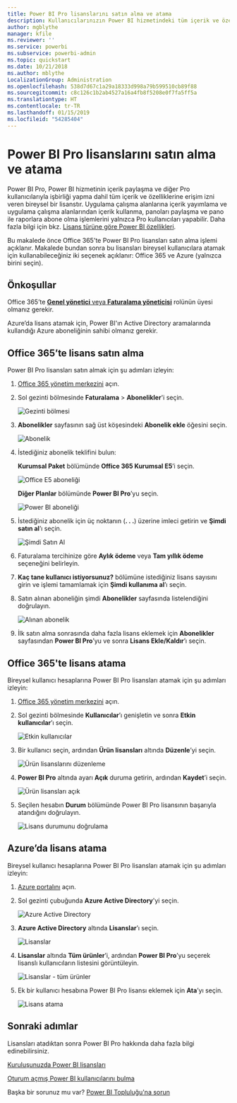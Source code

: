 ```yaml
---
title: Power BI Pro lisanslarını satın alma ve atama
description: Kullanıcılarınızın Power BI hizmetindeki tüm içerik ve özelliklere erişebilmesi için Power BI Pro lisansları satın alma ve atama hakkında bilgi edinin.
author: mgblythe
manager: kfile
ms.reviewer: ''
ms.service: powerbi
ms.subservice: powerbi-admin
ms.topic: quickstart
ms.date: 10/21/2018
ms.author: mblythe
LocalizationGroup: Administration
ms.openlocfilehash: 538d7d67c1a29a18333d998a79b599510cb89f88
ms.sourcegitcommit: c8c126c1b2ab4527a16a4fb8f5208e0f7fa5ff5a
ms.translationtype: HT
ms.contentlocale: tr-TR
ms.lasthandoff: 01/15/2019
ms.locfileid: "54285404"
---
```

# <a name="purchase-and-assign-power-bi-pro-licenses"></a>Power BI Pro lisanslarını satın alma ve atama

Power BI Pro, Power BI hizmetinin içerik paylaşma ve diğer Pro kullanıcılarıyla işbirliği yapma dahil tüm içerik ve özelliklerine erişim izni veren bireysel bir lisanstır. Uygulama çalışma alanlarına içerik yayımlama ve uygulama çalışma alanlarından içerik kullanma, panoları paylaşma ve pano ile raporlara abone olma işlemlerini yalnızca Pro kullanıcıları yapabilir. Daha fazla bilgi için bkz. [Lisans türüne göre Power BI özellikleri](service-features-license-type.md).

Bu makalede önce Office 365'te Power BI Pro lisansları satın alma işlemi açıklanır. Makalede bundan sonra bu lisansları bireysel kullanıcılara atamak için kullanabileceğiniz iki seçenek açıklanır: Office 365 ve Azure (yalnızca birini seçin).

## <a name="prerequisites"></a>Önkoşullar

Office 365’te [**Genel yönetici** veya **Faturalama yöneticisi**](https://support.office.com/article/about-office-365-admin-roles-da585eea-f576-4f55-a1e0-87090b6aaa9d?ui=en-US&rs=en-US&ad=US) rolünün üyesi olmanız gerekir.

Azure’da lisans atamak için, Power BI'ın Active Directory aramalarında kullandığı Azure aboneliğinin sahibi olmanız gerekir.

## <a name="purchase-licenses-in-office-365"></a>Office 365’te lisans satın alma

Power BI Pro lisansları satın almak için şu adımları izleyin:

1. [Office 365 yönetim merkezini](https://portal.office.com/adminportal/home#/homepage) açın.

2. Sol gezinti bölmesinde **Faturalama** > **Abonelikler**'i seçin.

    ![Gezinti bölmesi](media/service-admin-purchasing-power-bi-pro/service-purchasing-power-bi-pro-01.png)

3. **Abonelikler** sayfasının sağ üst köşesindeki **Abonelik ekle** öğesini seçin.

    ![Abonelik](media/service-admin-purchasing-power-bi-pro/service-purchasing-power-bi-pro-02.png)

4. İstediğiniz abonelik teklifini bulun:

    **Kurumsal Paket** bölümünde **Office 365 Kurumsal E5**’i seçin.

    ![Office E5 aboneliği](media/service-admin-purchasing-power-bi-pro/service-purchasing-power-bi-pro-03.png)

    **Diğer Planlar** bölümünde **Power BI Pro**’yu seçin.

    ![Power BI aboneliği](media/service-admin-purchasing-power-bi-pro/service-purchasing-power-bi-pro-04.png)

5. İstediğiniz abonelik için üç noktanın (**. . .**) üzerine imleci getirin ve **Şimdi satın al**’ı seçin.

    ![Şimdi Satın Al](media/service-admin-purchasing-power-bi-pro/service-purchasing-power-bi-pro-05.png)

6. Faturalama tercihinize göre **Aylık ödeme** veya **Tam yıllık ödeme** seçeneğini belirleyin.

7. **Kaç tane kullanıcı istiyorsunuz?** bölümüne istediğiniz lisans sayısını girin ve işlemi tamamlamak için **Şimdi kullanıma al**’ı seçin.

8. Satın alınan aboneliğin şimdi **Abonelikler** sayfasında listelendiğini doğrulayın.

   ![Alınan abonelik](media/service-admin-purchasing-power-bi-pro/service-purchasing-power-bi-pro-06.png)

9. İlk satın alma sonrasında daha fazla lisans eklemek için **Abonelikler** sayfasından **Power BI Pro**’yu ve sonra **Lisans Ekle/Kaldır**’ı seçin.

## <a name="assign-licenses-in-office-365"></a>Office 365'te lisans atama

Bireysel kullanıcı hesaplarına Power BI Pro lisansları atamak için şu adımları izleyin:

1. [Office 365 yönetim merkezini](https://portal.office.com/adminportal/home#/homepage) açın.

2. Sol gezinti bölmesinde **Kullanıcılar**’ı genişletin ve sonra **Etkin kullanıcılar**’ı seçin.

    ![Etkin kullanıcılar](media/service-admin-purchasing-power-bi-pro/service-assigning-power-bi-pro-licenses-05.png)

3. Bir kullanıcı seçin, ardından **Ürün lisansları** altında **Düzenle**’yi seçin.

    ![Ürün lisanslarını düzenleme](media/service-admin-purchasing-power-bi-pro/service-assigning-power-bi-pro-licenses-06.png)

4. **Power BI Pro** altında ayarı **Açık** duruma getirin, ardından **Kaydet**’i seçin.

    ![Ürün lisansları açık](media/service-admin-purchasing-power-bi-pro/service-assigning-power-bi-pro-licenses-07.png)

5. Seçilen hesabın **Durum** bölümünde Power BI Pro lisansının başarıyla atandığını doğrulayın.

    ![Lisans durumunu doğrulama](media/service-admin-purchasing-power-bi-pro/service-assigning-power-bi-pro-licenses-08.png)

## <a name="assign-licenses-in-azure"></a>Azure’da lisans atama

Bireysel kullanıcı hesaplarına Power BI Pro lisansları atamak için şu adımları izleyin:

1. [Azure portalını](https://ms.portal.azure.com/#@microsoft.onmicrosoft.com/dashboard/private/39bc3cf7-31a4-43f6-954c-f2d69ca2f0) açın.

2. Sol gezinti çubuğunda **Azure Active Directory**'yi seçin.

    ![Azure Active Directory](media/service-admin-purchasing-power-bi-pro/service-assigning-power-bi-pro-licenses-01.png)

3. **Azure Active Directory** altında **Lisanslar**’ı seçin.

    ![Lisanslar](media/service-admin-purchasing-power-bi-pro/service-assigning-power-bi-pro-licenses-02.png)

4. **Lisanslar** altında **Tüm ürünler**’i, ardından **Power BI Pro**’yu seçerek lisanslı kullanıcıların listesini görüntüleyin.

    ![Lisanslar - tüm ürünler](media/service-admin-purchasing-power-bi-pro/service-assigning-power-bi-pro-licenses-03.png)

5. Ek bir kullanıcı hesabına Power BI Pro lisansı eklemek için **Ata**’yı seçin.

    ![Lisans atama](media/service-admin-purchasing-power-bi-pro/service-assigning-power-bi-pro-licenses-04.png)

## <a name="next-steps"></a>Sonraki adımlar

Lisansları atadıktan sonra Power BI Pro hakkında daha fazla bilgi edinebilirsiniz.

[Kuruluşunuzda Power BI lisansları](service-admin-licensing-organization.md)

[Oturum açmış Power BI kullanıcılarını bulma](service-admin-access-usage.md)

Başka bir sorunuz mu var? [Power BI Topluluğu'na sorun](https://community.powerbi.com/)
